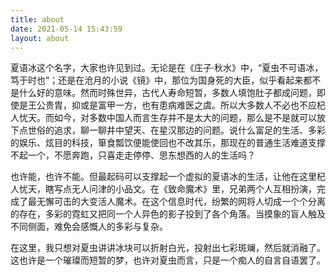 ```yaml
---
title: about
date: 2021-05-14 15:43:59
layout: about
---
```


夏语冰这个名字，大家也许见到过。无论是在《庄子·秋水》中，“夏虫不可语冰，笃于时也”；还是在沧月的小说《镜》中，那位为国身死的大臣，似乎看起来都不是什么好的意味。然而时殊世异，古代人寿命短暂，多数人填饱肚子都成问题，即使是王公贵胄，抑或是富甲一方，也有患病难医之虞。所以大多数人不必也不应杞人忧天。而如今，对多数中国人而言生存并不是太大的问题，那么是不是就可以放下点世俗的追求，聊一聊井中望天、在星汉那边的问题。说什么富足的生活、多彩的娱乐、炫目的科技，箪食瓢饮便能使回也不改其乐，那现在的普通生活难道支撑不起一个，不愿奔跑，只喜走走停停、思东想西的人的生活吗？

也许能，也许不能。但最起码可以支撑起一个虚拟的夏语冰的生活，让他在这里杞人忧天，瞎写点无人问津的小品文。在《致命魔术》里，兄弟两个人互相扮演，完成了最无懈可击的大变活人魔术。在这个信息时代，纷繁的网将人切成一个个分离的存在，多彩的霓虹又把同一个人异色的影子投到了各个角落。当摸象的盲人触及不同侧面，难免会感慨人的多彩与复杂。

在这里，我只想对夏虫讲讲冰块可以折射白光，投射出七彩斑斓，然后就消融了。这也许是一个璀璨而短暂的梦，也许对夏虫而言，只是一个痴人的自言自语罢了。